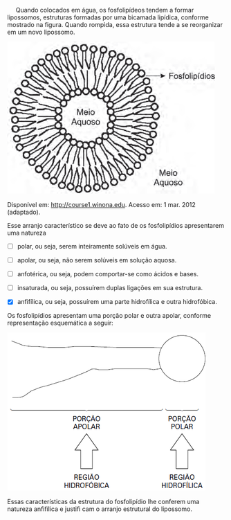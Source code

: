 

     Quando colocados em água, os fosfolipídeos tendem a formar lipossomos, estruturas formadas por uma bicamada lipídica, conforme mostrado na figura. Quando rompida, essa estrutura tende a se reorganizar em um novo lipossomo.

![](6ea6fbff-65fd-fa2b-43ae-6ed201cd0987.png)

Disponível em: http://course1.winona.edu. Acesso em: 1 mar. 2012 (adaptado).

Esse arranjo característico se deve ao fato de os fosfolipídios apresentarem uma natureza



- [ ] polar, ou seja, serem inteiramente solúveis em água.
- [ ] apolar, ou seja, não serem solúveis em solução aquosa.
- [ ] anfotérica, ou seja, podem comportar-se como ácidos e bases.
- [ ] insaturada, ou seja, possuírem duplas ligações em sua estrutura.
- [x] anfifílica, ou seja, possuírem uma parte hidrofílica e outra hidrofóbica.


Os fosfolipídios apresentam uma porção polar e outra apolar, conforme representação esquemática a seguir:

![](5c76dc3c-95e2-b3da-c5df-4f3287b9a422.png)

Essas características da estrutura do fosfolipídio lhe conferem uma natureza anfifílica e justifi cam o arranjo estrutural do lipossomo.

